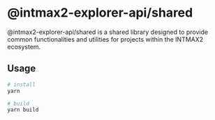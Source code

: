 # @intmax2-explorer-api/shared

@intmax2-explorer-api/shared is a shared library designed to provide common functionalities and utilities for projects within the INTMAX2 ecosystem.

## Usage

```bash
# install
yarn

# build
yarn build
```

